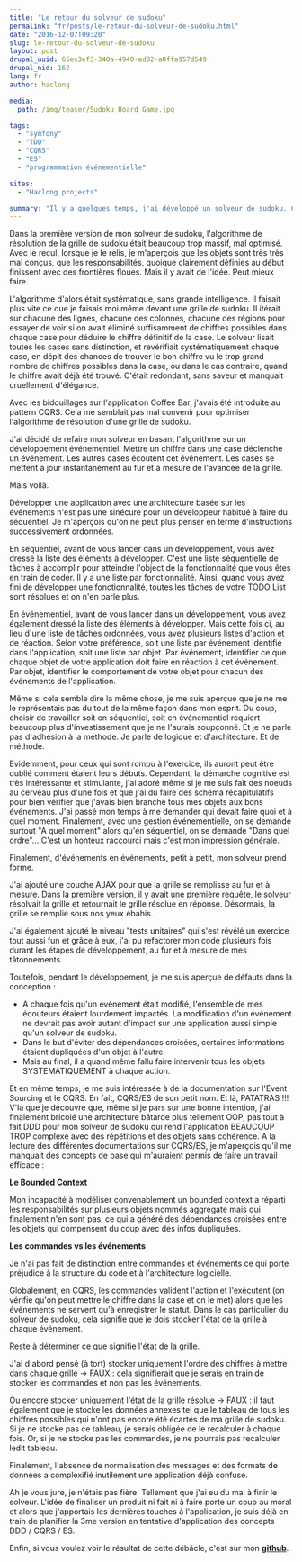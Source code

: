 ```yaml
---
title: "Le retour du solveur de sudoku"
permalink: "fr/posts/le-retour-du-solveur-de-sudoku.html"
date: "2016-12-07T09:20"
slug: le-retour-du-solveur-de-sudoku
layout: post
drupal_uuid: 65ec3ef3-340a-4940-ad82-a0ffa957d549
drupal_nid: 162
lang: fr
author: haclong

media:
  path: /img/teaser/Sudoku_Board_Game.jpg

tags:
  - "symfony"
  - "TDD"
  - "CQRS"
  - "ES"
  - "programmation événementielle"

sites:
  - "Haclong projects"

summary: "Il y a quelques temps, j'ai développé un solveur de sudoku. C'était un premier jet qui comporte quelques erreurs de misconceptions. Comme ça m'empêchait de dormir en rond, j'ai finalement décidé de le refaire. Mais l'affaire ne s'arrête pas là..."
---
```


Dans la première version de mon solveur de sudoku, l'algorithme de résolution de la grille de sudoku était beaucoup trop massif, mal optimisé. Avec le recul, lorsque je le relis, je m'aperçois que les objets sont très très mal conçus, que les responsabilités, quoique clairement définies au début finissent avec des frontières floues. Mais il y avait de l'idée. Peut mieux faire.

L'algorithme d'alors était systématique, sans grande intelligence. Il faisait plus vite ce que je faisais moi même devant une grille de sudoku. Il itérait sur chacune des lignes, chacune des colonnes, chacune des régions pour essayer de voir si on avait éliminé suffisamment de chiffres possibles dans chaque case pour déduire le chiffre définitif de la case. Le solveur lisait toutes les cases sans distinction, et revérifiait systématiquement chaque case, en dépit des chances de trouver le bon chiffre vu le trop grand nombre de chiffres possibles dans la case, ou dans le cas contraire, quand le chiffre avait déjà été trouvé. C'était redondant, sans saveur et manquait cruellement d'élégance.

Avec les bidouillages sur l'application Coffee Bar, j'avais été introduite au pattern CQRS. Cela me semblait pas mal convenir pour optimiser l'algorithme de résolution d'une grille de sudoku.

J'ai décidé de refaire mon solveur en basant l'algorithme sur un développement événementiel. Mettre un chiffre dans une case déclenche un événement. Les autres cases écoutent cet événement. Les cases se mettent à jour instantanément au fur et à mesure de l'avancée de la grille.

Mais voilà.

Développer une application avec une architecture basée sur les événements n'est pas une sinécure pour un développeur habitué à faire du séquentiel. Je m'aperçois qu'on ne peut plus penser en terme d'instructions successivement ordonnées.

En séquentiel, avant de vous lancer dans un développement, vous avez dressé la liste des éléments à développer. C'est une liste séquentielle de tâches à accomplir pour atteindre l'object de la fonctionnalité que vous êtes en train de coder. Il y a une liste par fonctionnalité. Ainsi, quand vous avez fini de développer une fonctionnalité, toutes les tâches de votre TODO List sont résolues et on n'en parle plus.

En événementiel, avant de vous lancer dans un développement, vous avez également dressé la liste des éléments à développer. Mais cette fois ci, au lieu d'une liste de tâches ordonnées, vous avez plusieurs listes d'action et de réaction. Selon votre préférence, soit une liste par événement identifié dans l'application, soit une liste par objet. Par événement, identifier ce que chaque objet de votre application doit faire en réaction à cet événement. Par objet, identifier le comportement de votre objet pour chacun des événements de l'application.

Même si cela semble dire la même chose, je me suis aperçue que je ne me le représentais pas du tout de la même façon dans mon esprit. Du coup, choisir de travailler soit en séquentiel, soit en événementiel requiert beaucoup plus d'investissement que je ne l'aurais soupçonné. Et je ne parle pas d'adhésion à la méthode. Je parle de logique et d'architecture. Et de méthode.

Evidemment, pour ceux qui sont rompu à l'exercice, ils auront peut être oublié comment étaient leurs débuts. Cependant, la démarche cognitive est très intéressante et stimulante, j'ai adoré même si je me suis fait des noeuds au cerveau plus d'une fois et que j'ai du faire des schéma récapitulatifs pour bien vérifier que j'avais bien branché tous mes objets aux bons événements. J'ai passé mon temps à me demander qui devait faire quoi et à quel moment. Finalement, avec une gestion événementielle, on se demande surtout "A quel moment" alors qu'en séquentiel, on se demande "Dans quel ordre"... C'est un honteux raccourci mais c'est mon impression générale.

Finalement, d'événements en événements, petit à petit, mon solveur prend forme.

J'ai ajouté une couche AJAX pour que la grille se remplisse au fur et à mesure. Dans la première version, il y avait une première requête, le solveur résolvait la grille et retournait le grille résolue en réponse. Désormais, la grille se remplie sous nos yeux ébahis.

J'ai également ajouté le niveau "tests unitaires" qui s'est révélé un exercice tout aussi fun et grâce à eux, j'ai pu refactorer mon code plusieurs fois durant les étapes de développement, au fur et à mesure de mes tâtonnements.

Toutefois, pendant le développement, je me suis aperçue de défauts dans la conception :

- A chaque fois qu'un événement était modifié, l'ensemble de mes écouteurs étaient lourdement impactés. La modification d'un événement ne devrait pas avoir autant d'impact sur une application aussi simple qu'un solveur de sudoku.
- Dans le but d'éviter des dépendances croisées, certaines informations étaient dupliquées d'un objet à l'autre.
- Mais au final, il a quand même fallu faire intervenir tous les objets SYSTEMATIQUEMENT à chaque action.

Et en même temps, je me suis intéressée à de la documentation sur l'Event Sourcing et le CQRS. En fait, CQRS/ES de son petit nom. Et là, PATATRAS !!! V'la que je découvre que, même si je pars sur une bonne intention, j'ai finalement bricolé une architecture bâtarde plus tellement OOP, pas tout à fait DDD pour mon solveur de sudoku qui rend l'application BEAUCOUP TROP complexe avec des répétitions et des objets sans cohérence. A la lecture des différentes documentations sur CQRS/ES, je m'aperçois qu'il me manquait des concepts de base qui m'auraient permis de faire un travail efficace :

**Le Bounded Context**

Mon incapacité à modéliser convenablement un bounded context a réparti les responsabilités sur plusieurs objets nommés aggregate mais qui finalement n'en sont pas, ce qui a généré des dépendances croisées entre les objets qui compensent du coup avec des infos dupliquées.

**Les commandes vs les événements**

Je n'ai pas fait de distinction entre commandes et événements ce qui porte préjudice à la structure du code et à l'architecture logicielle.

Globalement, en CQRS, les commandes valident l'action et l'exécutent (on vérifie qu'on peut mettre le chiffre dans la case et on le met) alors que les événements ne servent qu'à enregistrer le statut. Dans le cas particulier du solveur de sudoku, cela signifie que je dois stocker l'état de la grille à chaque événement.

Reste à déterminer ce que signifie l'état de la grille.

J'ai d'abord pensé (à tort) stocker uniquement l'ordre des chiffres à mettre dans chaque grille -> FAUX : cela signifierait que je serais en train de stocker les commandes et non pas les événements.

Ou encore stocker uniquement l'état de la grille résolue -> FAUX : il faut également que je stocke les données annexes tel que le tableau de tous les chiffres possibles qui n'ont pas encore été écartés de ma grille de sudoku. Si je ne stocke pas ce tableau, je serais obligée de le recalculer à chaque fois. Or, si je ne stocke pas les commandes, je ne pourrais pas recalculer ledit tableau.

Finalement, l'absence de normalisation des messages et des formats de données a complexifié inutilement une application déjà confuse.

Ah je vous jure, je n'étais pas fière. Tellement que j'ai eu du mal à finir le solveur. L'idée de finaliser un produit ni fait ni à faire porte un coup au moral et alors que j'apportais les dernières touches à l'application, je suis déjà en train de planifier la 3me version en tentative d'application des concepts DDD / CQRS / ES.

Enfin, si vous voulez voir le résultat de cette débâcle, c'est sur mon <a href="https://github.com/haclong/sudokusolver2" target="_blank">**github**</a>.
